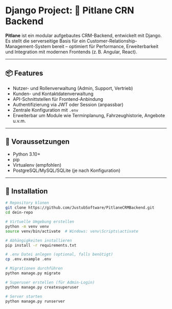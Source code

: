 # Django Project: 🚗 Pitlane CRN Backend

**Pitlane** ist ein modular aufgebautes CRM-Backend, entwickelt mit Django. Es stellt die serverseitige Basis für ein Customer-Relationship-Management-System bereit – optimiert für Performance, Erweiterbarkeit und Integration mit modernen Frontends (z. B. Angular, React).

---

## 📦 Features

- Nutzer- und Rollenverwaltung (Admin, Support, Vertrieb)
- Kunden- und Kontaktdatenverwaltung
- API-Schnittstellen für Frontend-Anbindung
- Authentifizierung via JWT oder Session (anpassbar)
- Zentrale Konfiguration mit `.env`
- Erweiterbar um Module wie Terminplanung, Fahrzeughistorie, Angebote u.v.m.

---

## 🔧 Voraussetzungen

- Python 3.10+
- pip
- Virtualenv (empfohlen)
- PostgreSQL/MySQL/SQLite (je nach Konfiguration)

---

## 🚀 Installation

```bash
# Repository klonen
git clone https://github.com/JustubSoftware/PitlaneCRMBackend.git
cd dein-repo

# Virtuelle Umgebung erstellen
python -m venv venv
source venv/bin/activate  # Windows: venv\Scripts\activate

# Abhängigkeiten installieren
pip install -r requirements.txt

# .env Datei anlegen (optional, falls benötigt)
cp .env.example .env

# Migrationen durchführen
python manage.py migrate

# Superuser erstellen (für Admin-Login)
python manage.py createsuperuser

# Server starten
python manage.py runserver
